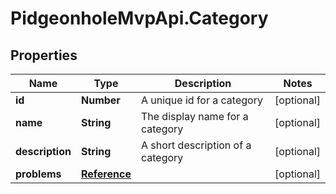 # PidgeonholeMvpApi.Category

## Properties
Name | Type | Description | Notes
------------ | ------------- | ------------- | -------------
**id** | **Number** | A unique id for a category | [optional] 
**name** | **String** | The display name for a category | [optional] 
**description** | **String** | A short description of a category | [optional] 
**problems** | [**Reference**](Reference.md) |  | [optional] 


